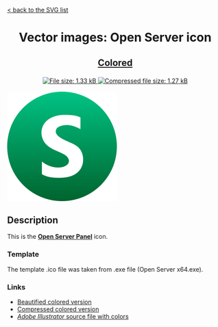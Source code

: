 [< back to the SVG list](../ "SVG list")

<h1 align="center">Vector images: Open Server icon</h1>

<h2><p align="center"><a href="Open Server.colored.svg" title="View & Download Open Server colored icon">Colored</a></p></h2>
<div class="badges" align="center">
	<a href="Open Server.colored.svg" target="_blank" title="File size">
		<img alt="File size: 1.33 kB" src="https://img.shields.io/static/v1?cacheSeconds=10800&style=flat&label=File%20size&message=1.33%20kB&color=0aa">
	</a>
	<a href="./src/Open Server.colored.min.svg" target="_blank" title="File size">
		<img alt="Compressed file size: 1.27 kB" src="https://img.shields.io/static/v1?cacheSeconds=10800&style=flat&label=Compressed&message=1.27%20kB&color=bb0">
	</a>
</div>
<div>
	<br>
	<img src="Open Server.colored.svg" alt="***There should be an image here***" title="Open Server colored icon">
	<br>
</div>

## Description

This is the **[Open Server Panel](https://ospanel.io "Visit ospanel.io")** icon.

### Template

The template .ico file was taken from .exe file (Open Server x64.exe).

### Links

- [Beautified colored version](Open%20Server.colored.svg "Download beautified colored SVG")
- [Compressed colored version](./src/Open%20Server.colored.min.svg "Download compressed colored SVG")
- [*Adobe Illustrator* source file with colors](./src/Open%20Server.colored.ai "Download Adobe Illustrator (.ai) source file with colors")